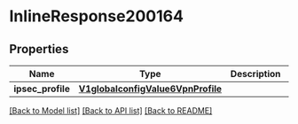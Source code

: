 # InlineResponse200164

## Properties
Name | Type | Description | Notes
------------ | ------------- | ------------- | -------------
**ipsec_profile** | [**V1globalconfigValue6VpnProfile**](V1globalconfigValue6VpnProfile.md) |  | [optional] 

[[Back to Model list]](../README.md#documentation-for-models) [[Back to API list]](../README.md#documentation-for-api-endpoints) [[Back to README]](../README.md)


